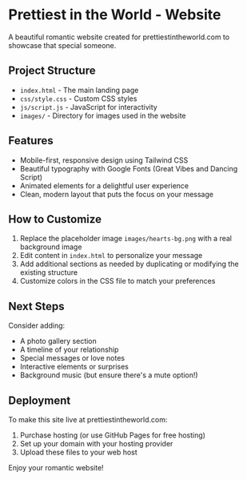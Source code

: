 # Prettiest in the World - Website

A beautiful romantic website created for prettiestintheworld.com to showcase that special someone.

## Project Structure

- `index.html` - The main landing page
- `css/style.css` - Custom CSS styles
- `js/script.js` - JavaScript for interactivity
- `images/` - Directory for images used in the website

## Features

- Mobile-first, responsive design using Tailwind CSS
- Beautiful typography with Google Fonts (Great Vibes and Dancing Script)
- Animated elements for a delightful user experience
- Clean, modern layout that puts the focus on your message

## How to Customize

1. Replace the placeholder image `images/hearts-bg.png` with a real background image
2. Edit content in `index.html` to personalize your message
3. Add additional sections as needed by duplicating or modifying the existing structure
4. Customize colors in the CSS file to match your preferences

## Next Steps

Consider adding:
- A photo gallery section
- A timeline of your relationship
- Special messages or love notes
- Interactive elements or surprises
- Background music (but ensure there's a mute option!)

## Deployment

To make this site live at prettiestintheworld.com:
1. Purchase hosting (or use GitHub Pages for free hosting)
2. Set up your domain with your hosting provider
3. Upload these files to your web host

Enjoy your romantic website!

